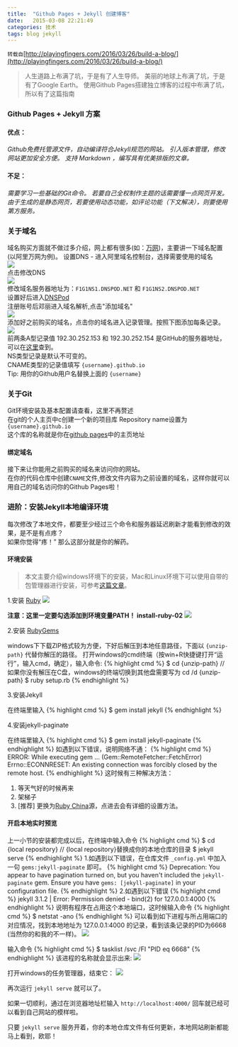 ```yaml
---
title:  "Github Pages + Jekyll 创建博客"
date:   2015-03-08 22:21:49
categories: 技术
tags: blog jekyll
---
```

`转载自`[http://playingfingers.com/2016/03/26/build-a-blog/](http://playingfingers.com/2016/03/26/build-a-blog/)

>人生道路上布满了坑，于是有了人生导师。
美丽的地球上布满了坑，于是有了Google Earth。
使用Github Pages搭建独立博客的过程中布满了坑，所以有了这篇指南


### Github Pages + Jekyll 方案
#### 优点：
_Github免费托管源文件，自动编译符合Jekyll规范的网站。
引入版本管理，修改网站更加安全方便。
支持 Markdown ，编写具有优美排版的文章。_
#### 不足：
_需要学习一些基础的Git命令。
若要自己全权制作主题的话需要懂一点网页开发。
由于生成的是静态网页，若要使用动态功能，如评论功能（下文解决），则要使用第方服务。_

### 关于域名
域名购买方面就不做过多介绍，网上都有很多(如：[万网](https://wanwang.aliyun.com))，主要讲一下域名配置(以阿里万网为例)。
设置DNS - 进入阿里域名控制台，选择需要使用的域名  
![](/assets/img/2017-01-22-build-a-blog-with-jekyll/1.png)  
点击修改DNS  
![](/assets/img/2017-01-22-build-a-blog-with-jekyll/2.png)  
修改域名服务器地址为：`F1G1NS1.DNSPOD.NET` 和 `F1G1NS2.DNSPOD.NET`  
设置好后进入[DNSPod](http://www.dnspod.cn)  
注册账号后邓丽进入域名解析,点击"添加域名"  
![](/assets/img/2017-01-22-build-a-blog-with-jekyll/3.png)  
添加好之前购买的域名，点击你的域名进入记录管理。按照下图添加每条记录。  
![](/assets/img/2017-01-22-build-a-blog-with-jekyll/4.png)  
前两条A型记录值 192.30.252.153 和 192.30.252.154 是GitHub的服务器地址，可以在[这里](https://help.github.com/articles/troubleshooting-custom-domains/#dns-configuration-errors)查到。  
NS类型记录是默认不可变的。  
CNAME类型的记录值填写 `{username}.github.io`  
Tip: 用你的Github用户名替换上面的 `{username}`

### 关于Git
Git环境安装及基本配置请查看，这里不再赘述  
在git的个人主页中c创建一个新的项目库 Repository name设置为 `{username}.github.io`  
这个库的名称就是你在[github pages](https://pages.github.com/)中的主页地址

#### 绑定域名
  接下来让你能用之前购买的域名来访问你的网站。   
  在你的代码仓库中创建`CNAME`文件,修改文件内容为之前设置的域名，这样你就可以用自己的域名访问你的Github Pages啦！
  
### 进阶：安装Jekyll本地编译环境
  每次修改了本地文件，都要至少经过三个命令和服务器延迟刷新才能看到修改的效果，是不是有点疼？  
  如果你觉得“疼！” 那么这部分就是你的解药。
  
#### 环境安装
  >本文主要介绍windows环境下的安装，Mac和Linux环境下可以使用自带的包管理器进行安装，可参考[这篇文章](http://www.cnblogs.com/daguo/p/4097263.html)。
  
  1.安装 [Ruby](http://rubyinstaller.org/downloads/)
  ![](/assets/img/2017-01-22-build-a-blog-with-jekyll/5.png)  
    
  **注意：这里一定要勾选添加到环境变量PATH！ install-ruby-02**
  ![](/assets/img/2017-01-22-build-a-blog-with-jekyll/6.png)  
  
  2.安装 [RubyGems](https://rubygems.org/pages/download)
  
  windows下下载ZIP格式较为方便，下好后解压到本地任意路径，下面以 `{unzip-path}` 代替你解压的路径。 打开windows的cmd终端（按win+R快捷键打开“运行”，输入cmd，确定），输入命令:
  {% highlight cmd %}
  $ cd {unzip-path}  //如果你没有解压在C盘，windows的终端切换到其他盘需要写为 cd /d {unzip-path}
  $ ruby setup.rb
  {% endhighlight %}
  
  3.安装Jekyll
  
  在终端里输入
  {% highlight cmd %}
  $ gem install jekyll
  {% endhighlight %}
  
  4.安装jekyll-paginate
  
  在终端里输入
  {% highlight cmd %}
  $ gem install jekyll-paginate
  {% endhighlight %}
  如遇到以下错误，说明网络不通：
  {% highlight cmd %}
  ERROR:  While executing gem ... (Gem::RemoteFetcher::FetchError)
  Errno::ECONNRESET: An existing connection was forcibly closed by the remote host.
  {% endhighlight %}
  这时候有三种解决方法：
  
  1. 等天气好的时候再来
  2. 架梯子
  3. [推荐] 更换为[Ruby China](https://gems.ruby-china.org/)源，点进去会有详细的设置方法。  
  
  #### 开启本地实时预览
  上一小节的安装都完成以后，在终端中输入命令
  {% highlight cmd %}
  $ cd {local repository} // {local repository}替换成你的本地仓库的目录
  $ jekyll serve
  {% endhighlight %}
  1.如遇到以下错误，在仓库文件 `_config.yml` 中加入一句 `gems:jekyll-paginate` 即可。
  {% highlight cmd %}
  Deprecation: You appear to have pagination turned on, but you haven't included the `jekyll-paginate` gem. Ensure you have `gems: [jekyll-paginate]` in your configuration file. 
  {% endhighlight %}
  2.如遇到以下错误
  {% highlight cmd %}
  jekyll 3.1.2 | Error:  Permission denied - bind(2) for 127.0.0.1:4000
  {% endhighlight %}
  说明有程序在占用这个本地端口，这时候输入命令
  {% highlight cmd %}
  $ netstat -ano
  {% endhighlight %}
  可以看到如下进程与所占用端口的对应情况，找到本地地址为 127.0.0.1:4000 的记录，看到该条记录的PID为6668 (当然你的和我的不一样)。
   ![](/assets/img/2017-01-22-build-a-blog-with-jekyll/7.png)
  
  输入命令
  {% highlight cmd %}
  $ tasklist /svc /FI "PID eq 6668"
  {% endhighlight %}
  该进程的名称就会显示出来:
  ![](/assets/img/2017-01-22-build-a-blog-with-jekyll/8.png)
  
  打开windows的任务管理器，结束它： 
  ![](/assets/img/2017-01-22-build-a-blog-with-jekyll/9.png)
  
  再次运行 `jekyll serve` 就可以了。
  
  如果一切顺利，通过在浏览器地址栏输入 `http://localhost:4000/` 回车就已经可以看到自己网站的模样啦。  
  
  只要 `jekyll serve` 服务开着，你的本地仓库文件有任何更新，本地网站刷新都能马上看到，欧耶！
  




  

  


